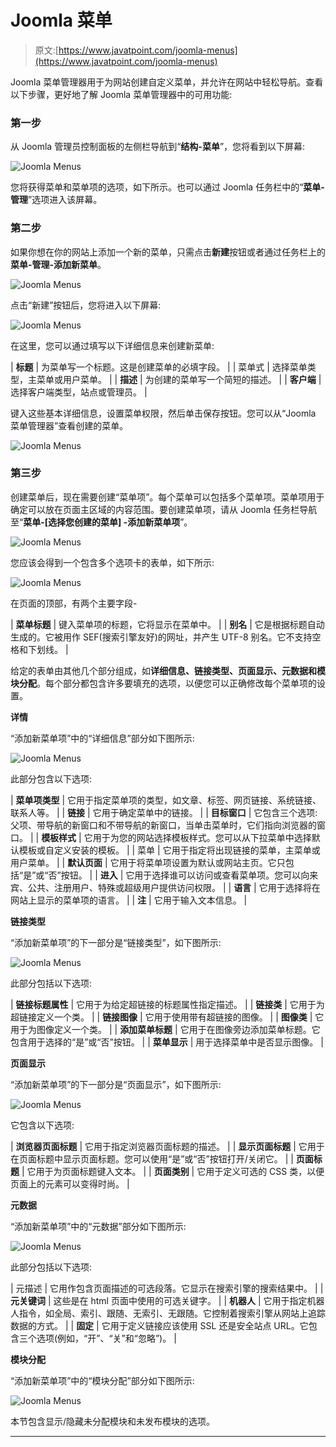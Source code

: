 # Joomla 菜单

> 原文:[https://www.javatpoint.com/joomla-menus](https://www.javatpoint.com/joomla-menus)

Joomla 菜单管理器用于为网站创建自定义菜单，并允许在网站中轻松导航。查看以下步骤，更好地了解 Joomla 菜单管理器中的可用功能:

### 第一步

从 Joomla 管理员控制面板的左侧栏导航到“**结构-菜单**”，您将看到以下屏幕:

![Joomla Menus](img/e989fe9171adbfbead0fd0d3c764e641.png)

您将获得菜单和菜单项的选项，如下所示。也可以通过 Joomla 任务栏中的“**菜单-管理**”选项进入该屏幕。

### 第二步

如果你想在你的网站上添加一个新的菜单，只需点击**新建**按钮或者通过任务栏上的**菜单-管理-添加新菜单**。

![Joomla Menus](img/510850bf24c6d3c6a266b8e55f631ce3.png)

点击“新建”按钮后，您将进入以下屏幕:

![Joomla Menus](img/2a66754fbbfb01a5502dc70d244e176c.png)

在这里，您可以通过填写以下详细信息来创建新菜单:

| **标题** | 为菜单写一个标题。这是创建菜单的必填字段。 |
| 菜单式 | 选择菜单类型，主菜单或用户菜单。 |
| **描述** | 为创建的菜单写一个简短的描述。 |
| **客户端** | 选择客户端类型，站点或管理员。 |

键入这些基本详细信息，设置菜单权限，然后单击保存按钮。您可以从“Joomla 菜单管理器”查看创建的菜单。

![Joomla Menus](img/7ce706b27bcdb5c4ca9ef3698395f67a.png)

### 第三步

创建菜单后，现在需要创建“菜单项”。每个菜单可以包括多个菜单项。菜单项用于确定可以放在页面主区域的内容范围。要创建菜单项，请从 Joomla 任务栏导航至“**菜单-[选择您创建的菜单] -添加新菜单项**”。

![Joomla Menus](img/f12e84a16c4f8ec7baaca0427b95783d.png)

您应该会得到一个包含多个选项卡的表单，如下所示:

![Joomla Menus](img/7f88de90e6b64b558d8b6f755993fbe7.png)

在页面的顶部，有两个主要字段-

| **菜单标题** | 键入菜单项的标题，它将显示在菜单中。 |
| **别名** | 它是根据标题自动生成的。它被用作 SEF(搜索引擎友好)的网址，并产生 UTF-8 别名。它不支持空格和下划线。 |

给定的表单由其他几个部分组成，如**详细信息、链接类型、页面显示、元数据和模块分配**。每个部分都包含许多要填充的选项，以便您可以正确修改每个菜单项的设置。

**详情**

“添加新菜单项”中的“详细信息”部分如下图所示:

![Joomla Menus](img/8c3269342b4a5d5ca4ec88424472c217.png)

此部分包含以下选项:

| **菜单项类型** | 它用于指定菜单项的类型，如文章、标签、网页链接、系统链接、联系人等。 |
| **链接** | 它用于确定菜单中的链接。 |
| **目标窗口** | 它包含三个选项:父项、带导航的新窗口和不带导航的新窗口，当单击菜单时，它们指向浏览器的窗口。 |
| **模板样式** | 它用于为您的网站选择模板样式。您可以从下拉菜单中选择默认模板或自定义安装的模板。 |
| 菜单 | 它用于指定将出现链接的菜单，主菜单或用户菜单。 |
| **默认页面** | 它用于将菜单项设置为默认或网站主页。它只包括“是”或“否”按钮。 |
| **进入** | 它用于选择谁可以访问或查看菜单项。您可以向来宾、公共、注册用户、特殊或超级用户提供访问权限。 |
| **语言** | 它用于选择将在网站上显示的菜单项的语言。 |
| **注** | 它用于输入文本信息。 |

**链接类型**

“添加新菜单项”的下一部分是“链接类型”，如下图所示:

![Joomla Menus](img/da4b27eea7776aee4b3750cfac9e7463.png)

此部分包括以下选项:

| **链接标题属性** | 它用于为给定超链接的标题属性指定描述。 |
| **链接类** | 它用于为超链接定义一个类。 |
| **链接图像** | 它用于使用带有超链接的图像。 |
| **图像类** | 它用于为图像定义一个类。 |
| **添加菜单标题** | 它用于在图像旁边添加菜单标题。它包含用于选择的“是”或“否”按钮。 |
| **菜单显示** | 用于选择菜单中是否显示图像。 |

**页面显示**

“添加新菜单项”的下一部分是“页面显示”，如下图所示:

![Joomla Menus](img/93755717a20fa7b7e44378a3aac8532b.png)

它包含以下选项:

| **浏览器页面标题** | 它用于指定浏览器页面标题的描述。 |
| **显示页面标题** | 它用于在页面标题中显示页面标题。您可以使用“是”或“否”按钮打开/关闭它。 |
| **页面标题** | 它用于为页面标题键入文本。 |
| **页面类别** | 它用于定义可选的 CSS 类，以便页面上的元素可以变得时尚。 |

**元数据**

“添加新菜单项”中的“元数据”部分如下图所示:

![Joomla Menus](img/9a65ef90470f0326ed2c4fcbf5a273c9.png)

此部分包括以下选项:

| 元描述 | 它用作包含页面描述的可选段落。它显示在搜索引擎的搜索结果中。 |
| **元关键词** | 这些是在 html 页面中使用的可选关键字。 |
| **机器人** | 它用于指定机器人指令，如全局、索引、跟随、无索引、无跟随。它控制着搜索引擎从网站上追踪数据的方式。 |
| **固定** | 它用于定义链接应该使用 SSL 还是安全站点 URL。它包含三个选项(例如，“开”、“关”和“忽略”)。 |

**模块分配**

“添加新菜单项”中的“模块分配”部分如下图所示:

![Joomla Menus](img/b6f6c39c98c7303e257024e9bc01dd5f.png)

本节包含显示/隐藏未分配模块和未发布模块的选项。

* * *